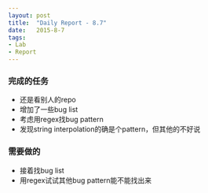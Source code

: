 ```yaml
---
layout: post
title:  "Daily Report - 8.7"
date:   2015-8-7
tags:
- Lab
- Report
---
```


### 完成的任务
* 还是看别人的repo
* 增加了一些bug list
* 考虑用regex找bug pattern
* 发现string interpolation的确是个pattern，但其他的不好说



### 需要做的
* 接着找bug list
* 用regex试试其他bug pattern能不能找出来



